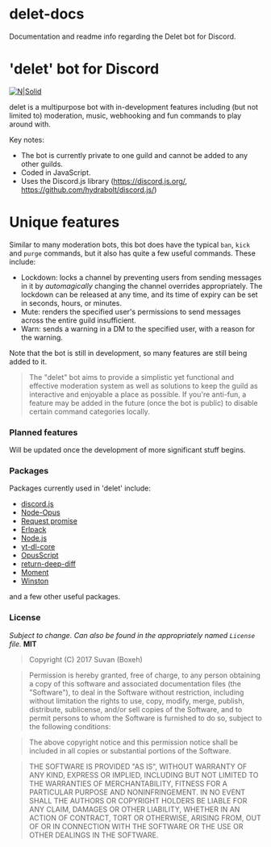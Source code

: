 # delet-docs
Documentation and readme info regarding the Delet bot for Discord.

# 'delet' bot for Discord

[![N|Solid](https://vgy.me/GaLwEg.png)](https://vgy.me/43As1f.png)

delet is a multipurpose bot with in-development features including (but not limited to) moderation, music, webhooking and fun commands to play around with.

Key notes:

  - The bot is currently private to one guild and cannot be added to any other guilds.
  - Coded in JavaScript.
  - Uses the Discord.js library (https://discord.js.org/, https://github.com/hydrabolt/discord.js/)

# Unique features
Similar to many moderation bots, this bot does have the typical `ban`, `kick` and `purge` commands, but it also has quite a few useful commands. These include:

  - Lockdown: locks a channel by preventing users from sending messages in it by *automagically* changing the channel overrides appropriately. The lockdown can be released at any time, and its time of expiry can be set in seconds, hours, or minutes.
  - Mute: renders the specified user's permissions to send messages across the entire guild insufficient.
  - Warn: sends a warning in a DM to the specified user, with a reason for the warning.

Note that the bot is still in development, so many features are still being added to it. 

> The "delet" bot aims to provide a simplistic
> yet functional and effective moderation system
> as well as solutions to keep the guild as 
> interactive and enjoyable a place as possible.
> If you're anti-fun, a feature may be added in the
> future (once the bot is public) to disable certain
> command categories locally.

### Planned features
Will be updated once the development of more significant stuff begins.

### Packages

Packages currently used in 'delet' include:

* [discord.js](https://discord.js.org/#/)
* [Node-Opus](https://www.npmjs.com/package/node-opus)
* [Request promise](https://www.npmjs.com/package/request-promise)
* [Erlpack](https://www.npmjs.com/package/erlpack)
* [Node.js](https://nodejs.org/en/)
* [yt-dl-core](https://github.com/fent/node-ytdl-core)
* [OpusScript](https://www.npmjs.com/package/opusscript)
* [return-deep-diff](https://www.npmjs.com/package/return-deep-diff)
* [Moment](https://www.npmjs.com/package/moment)
* [Winston](https://www.npmjs.com/package/winston)

and a few other useful packages.

### License
*Subject to change. Can also be found in the appropriately named `License` file.*
**MIT**
>Copyright (C) 2017 Suvan (Boxeh)

>Permission is hereby granted, free of charge, to any person obtaining a copy of this software and associated documentation files (the "Software"), to deal in the Software without restriction, including without limitation the rights to use, copy, modify, merge, publish, distribute, sublicense, and/or sell copies of the Software, and to permit persons to whom the Software is furnished to do so, subject to the following conditions:

>The above copyright notice and this permission notice shall be included in all copies or substantial portions of the Software.

>THE SOFTWARE IS PROVIDED "AS IS", WITHOUT WARRANTY OF ANY KIND, EXPRESS OR IMPLIED, INCLUDING BUT NOT LIMITED TO THE WARRANTIES OF MERCHANTABILITY, FITNESS FOR A PARTICULAR PURPOSE AND NONINFRINGEMENT. IN NO EVENT SHALL THE AUTHORS OR COPYRIGHT HOLDERS BE LIABLE FOR ANY CLAIM, DAMAGES OR OTHER LIABILITY, WHETHER IN AN ACTION OF CONTRACT, TORT OR OTHERWISE, ARISING FROM, OUT OF OR IN CONNECTION WITH THE SOFTWARE OR THE USE OR OTHER DEALINGS IN THE SOFTWARE.
